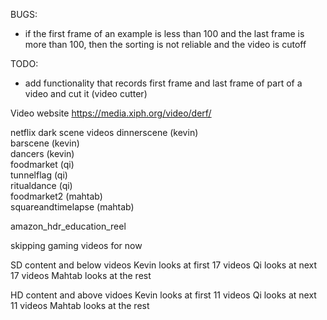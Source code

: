 BUGS:

- if the first frame of an example is less than 100 and the last frame is more than 100, then the sorting is not reliable and the video is cutoff


TODO:

- add functionality that records first frame and last frame of part of a video and cut it (video cutter)

Video website
https://media.xiph.org/video/derf/

netflix dark scene videos
dinnerscene (kevin)  
barscene (kevin)  
dancers (kevin)  
foodmarket (qi)  
tunnelflag (qi)  
ritualdance (qi)  
foodmarket2 (mahtab)  
squareandtimelapse (mahtab)  

amazon_hdr_education_reel

skipping gaming videos for now


SD content and below videos
Kevin looks at first 17 videos
Qi  looks at next 17 videos
Mahtab looks at the rest

HD content and above vidoes
Kevin looks at first 11 videos
Qi looks at next 11 videos
Mahtab looks at the rest